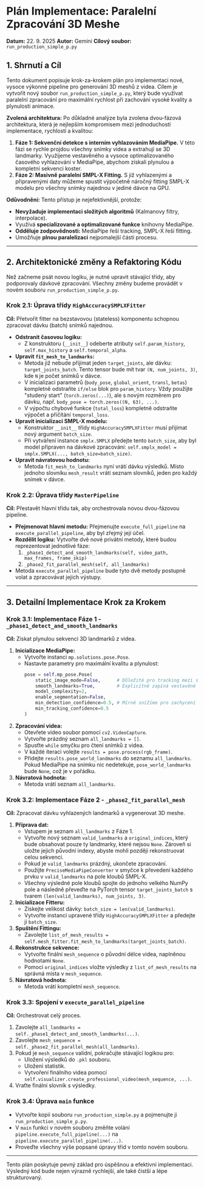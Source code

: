 # Plán Implementace: Paralelní Zpracování 3D Meshe

**Datum:** 22. 9. 2025
**Autor:** Gemini
**Cílový soubor:** `run_production_simple_p.py`

## 1. Shrnutí a Cíl

Tento dokument popisuje krok-za-krokem plán pro implementaci nové, vysoce výkonné pipeline pro generování 3D meshů z videa. Cílem je vytvořit nový soubor `run_production_simple_p.py`, který bude využívat paralelní zpracování pro maximální rychlost při zachování vysoké kvality a plynulosti animace.

**Zvolená architektura:**
Po důkladné analýze byla zvolena dvou-fázová architektura, která je nejlepším kompromisem mezi jednoduchostí implementace, rychlostí a kvalitou:

1.  **Fáze 1: Sekvenční detekce s interním vyhlazováním MediaPipe.** V této fázi se rychle projdou všechny snímky videa a extrahují se 3D landmarky. Využijeme vestavěného a vysoce optimalizovaného časového vyhlazování v MediaPipe, abychom získali plynulou a kompletní sekvenci koster.
2.  **Fáze 2: Masivně paralelní SMPL-X Fitting.** S již vyhlazenými a připravenými daty můžeme spustit výpočetně náročný fitting SMPL-X modelu pro všechny snímky najednou v jediné dávce na GPU.

**Odůvodnění:** Tento přístup je nejefektivnější, protože:
*   **Nevyžaduje implementaci složitých algoritmů** (Kalmanovy filtry, interpolace).
*   Využívá **specializované a optimalizované funkce** knihovny MediaPipe.
*   **Odděluje zodpovědnosti:** MediaPipe řeší tracking, SMPL-X řeší fitting.
*   Umožňuje **plnou paralelizaci** nejpomalejší části procesu.

---

## 2. Architektonické změny a Refaktoring Kódu

Než začneme psát novou logiku, je nutné upravit stávající třídy, aby podporovaly dávkové zpracování. Všechny změny budeme provádět v novém souboru `run_production_simple_p.py`.

### Krok 2.1: Úprava třídy `HighAccuracySMPLXFitter`

**Cíl:** Přetvořit fitter na bezstavovou (stateless) komponentu schopnou zpracovat dávku (batch) snímků najednou.

*   **Odstranit časovou logiku:**
    *   Z konstruktoru (`__init__`) odeberte atributy `self.param_history`, `self.max_history` a `self.temporal_alpha`.
*   **Upravit `fit_mesh_to_landmarks`:**
    *   Metoda již nebude přijímat jeden `target_joints`, ale dávku: `target_joints_batch`. Tento tensor bude mít tvar `(N, num_joints, 3)`, kde `N` je počet snímků v dávce.
    *   V inicializaci parametrů (`body_pose`, `global_orient`, `transl`, `betas`) kompletně odstraňte `if/else` blok pro `param_history`. Vždy použijte "studený start" (`torch.zeros(...)`), ale s novým rozměrem pro dávku, např. `body_pose = torch.zeros((N, 63), ...)`.
    *   V výpočtu chybové funkce (`total_loss`) kompletně odstraňte výpočet a přičítání `temporal_loss`.
*   **Upravit inicializaci SMPL-X modelu:**
    *   Konstruktor `__init__` třídy `HighAccuracySMPLXFitter` musí přijímat nový argument `batch_size`.
    *   Při vytváření instance `smplx.SMPLX` předejte tento `batch_size`, aby byl model připraven na dávkové zpracování: `self.smplx_model = smplx.SMPLX(..., batch_size=batch_size)`.
*   **Upravit návratovou hodnotu:**
    *   Metoda `fit_mesh_to_landmarks` nyní vrátí dávku výsledků. Místo jednoho slovníku `mesh_result` vrátí seznam slovníků, jeden pro každý snímek v dávce.

### Krok 2.2: Úprava třídy `MasterPipeline`

**Cíl:** Přestavět hlavní třídu tak, aby orchestrovala novou dvou-fázovou pipeline.

*   **Přejmenovat hlavní metodu:** Přejmenujte `execute_full_pipeline` na `execute_parallel_pipeline`, aby byl zřejmý její účel.
*   **Rozdělit logiku:** Vytvořte dvě nové privátní metody, které budou reprezentovat jednotlivé fáze:
    1.  `_phase1_detect_and_smooth_landmarks(self, video_path, max_frames, frame_skip)`
    2.  `_phase2_fit_parallel_mesh(self, all_landmarks)`
*   Metoda `execute_parallel_pipeline` bude tyto dvě metody postupně volat a zpracovávat jejich výstupy.

---

## 3. Detailní Implementace Krok za Krokem

### Krok 3.1: Implementace Fáze 1 - `_phase1_detect_and_smooth_landmarks`

**Cíl:** Získat plynulou sekvenci 3D landmarků z videa.

1.  **Inicializace MediaPipe:**
    *   Vytvořte instanci `mp.solutions.pose.Pose`.
    *   Nastavte parametry pro maximální kvalitu a plynulost:
        ```python
        pose = self.mp_pose.Pose(
            static_image_mode=False,      # Důležité pro tracking mezi snímky
            smooth_landmarks=True,        # Explicitně zapíná vestavěné vyhlazování
            model_complexity=2,
            enable_segmentation=False,
            min_detection_confidence=0.5, # Mírně snížíme pro zachycení více póz
            min_tracking_confidence=0.5
        )
        ```
2.  **Zpracování videa:**
    *   Otevřete video soubor pomocí `cv2.VideoCapture`.
    *   Vytvořte prázdný seznam `all_landmarks = []`.
    *   Spusťte `while` smyčku pro čtení snímků z videa.
    *   V každé iteraci volejte `results = pose.process(rgb_frame)`.
    *   Přidejte `results.pose_world_landmarks` do seznamu `all_landmarks`. Pokud MediaPipe na snímku nic nedetekuje, `pose_world_landmarks` bude `None`, což je v pořádku.
3.  **Návratová hodnota:**
    *   Metoda vrátí seznam `all_landmarks`.

### Krok 3.2: Implementace Fáze 2 - `_phase2_fit_parallel_mesh`

**Cíl:** Zpracovat dávku vyhlazených landmarků a vygenerovat 3D meshe.

1.  **Příprava dat:**
    *   Vstupem je seznam `all_landmarks` z Fáze 1.
    *   Vytvořte nový seznam `valid_landmarks` a `original_indices`, který bude obsahovat pouze ty landmarky, které nejsou `None`. Zároveň si uložte jejich původní indexy, abyste mohli později rekonstruovat celou sekvenci.
    *   Pokud je `valid_landmarks` prázdný, ukončete zpracování.
    *   Použijte `PreciseMediaPipeConverter` v smyčce k převedení každého prvku v `valid_landmarks` na pole kloubů SMPL-X.
    *   Všechny výsledné pole kloubů spojte do jednoho velkého NumPy pole a následně převeďte na PyTorch tensor `target_joints_batch` s tvarem `(len(valid_landmarks), num_joints, 3)`.
2.  **Inicializace Fitteru:**
    *   Získejte velikost dávky: `batch_size = len(valid_landmarks)`.
    *   Vytvořte instanci upravené třídy `HighAccuracySMPLXFitter` a předejte jí `batch_size`.
3.  **Spuštění Fittingu:**
    *   Zavolejte `list_of_mesh_results = self.mesh_fitter.fit_mesh_to_landmarks(target_joints_batch)`.
4.  **Rekonstrukce sekvence:**
    *   Vytvořte finální `mesh_sequence` o původní délce videa, naplněnou hodnotami `None`.
    *   Pomocí `original_indices` vložte výsledky z `list_of_mesh_results` na správná místa v `mesh_sequence`.
5.  **Návratová hodnota:**
    *   Metoda vrátí kompletní `mesh_sequence`.

### Krok 3.3: Spojení v `execute_parallel_pipeline`

**Cíl:** Orchestrovat celý proces.

1.  Zavolejte `all_landmarks = self._phase1_detect_and_smooth_landmarks(...)`.
2.  Zavolejte `mesh_sequence = self._phase2_fit_parallel_mesh(all_landmarks)`.
3.  Pokud je `mesh_sequence` validní, pokračujte stávající logikou pro:
    *   Uložení výsledků do `.pkl` souboru.
    *   Uložení statistik.
    *   Vytvoření finálního videa pomocí `self.visualizer.create_professional_video(mesh_sequence, ...)`.
4.  Vraťte finální slovník s výsledky.

### Krok 3.4: Úprava `main` funkce

*   Vytvořte kopii souboru `run_production_simple.py` a pojmenujte ji `run_production_simple_p.py`.
*   V `main` funkci v novém souboru změňte volání `pipeline.execute_full_pipeline(...)` na `pipeline.execute_parallel_pipeline(...)`.
*   Proveďte všechny výše popsané úpravy tříd v tomto novém souboru.

---

Tento plán poskytuje pevný základ pro úspěšnou a efektivní implementaci. Výsledný kód bude nejen výrazně rychlejší, ale také čistší a lépe strukturovaný.
